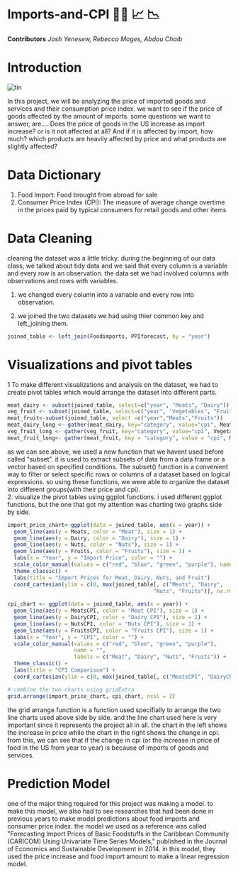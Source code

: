# Imports-and-CPI 🥝🥩 📈 📉
**Contributors**
  *Josh Yenesew, Rebecca Moges, Abdou Chaib*
  # Introduction 
  ![tin](https://github.com/joshlerr/imports-and-CPI/assets/118494139/4dea2f6c-6684-4b9f-870f-e3085bc333aa)


  In this project, we will be analyzing the price of imported goods and services and their consumption price index. we want to see if the price of goods
affected by the amount of imports. some questions we want to answer, are.... Does the price of goods in the US increase as import increase? or is it not affected at all? And if it is affected by import, how much? which products are heavily affected by price and what products are slightly affected?

# Data Dictionary 
1. Food Import: Food brought from abroad for sale
2. Consumer Price Index (CPI): The measure of average change overtime in the prices paid by typical consumers for retail goods and other items
# Data Cleaning  
cleaning the dataset was a little tricky. during the beginning of our data class, we talked about tidy data and we said that every column is a variable and every row is an observation. the data set we had involved columns with observations and rows with variables.  
1. we changed every column into a variable and every row into observation.  
  
2. we joined the two datasets we had using thier common key and left_joining them.  
```r
joined_table <- left_join(Foodimports, PPIforecast, by = "year")  
```  
# Visualizations and pivot tables  
1 To make different visualizations and analysis on the dataset, we had to create pivot tables which would arrange the dataset into different parts.  
```r
meat_dairy <- subset(joined_table, select=c("year", "Meats", "Dairy"))
veg_fruit <- subset(joined_table, select=c("year", "Vegetables", "Fruits"))
meat_fruit<-subset(joined_table, select =c("year","Meats","Fruits"))
meat_dairy_long <- gather(meat_dairy, key="category", value="cpi", Meats:Dairy)
veg_fruit_long <- gather(veg_fruit, key="category", value="cpi", Vegetables:Fruits)
meat_fruit_long<- gather(meat_fruit, key = "category", value = "cpi", Meats:Fruits)
``` 
as we can see above, we used a new function that we havent used before called "subset". it is used to extract subsets of data from a data frame or a vector based on specified conditions. The subset() function is a convenient way to filter or select specific rows or columns of a dataset based on logical expressions. so using these functions, we were able to organize the dataset into different groups(with their price and cpi).  
2. visualize the pivot tables using ggplot functions. i used different ggplot functions, but the one that got my attention was charting two graphs side by side.  
```r
import_price_chart<-ggplot(data = joined_table, aes(x = year)) +
  geom_line(aes(y = Meats, color = "Meat"), size = 1) +
  geom_line(aes(y = Dairy, color = "Dairy"), size = 1) +
  geom_line(aes(y = Nuts, color = "Nuts"), size = 1) +
  geom_line(aes(y = Fruits, color = "Fruits"), size = 1) +
  labs(x = "Year", y = "Import Price", color = "") +
  scale_color_manual(values = c("red", "blue", "green", "purple"), name = "") +
  theme_classic() +
  labs(title = "Import Prices for Meat, Dairy, Nuts, and Fruit")
  coord_cartesian(ylim = c(0, max(joined_table[, c("Meats", "Dairy", 
                                              "Nuts", "Fruits")], na.rm = TRUE)*1.1))
                                             
cpi_chart <- ggplot(data = joined_table, aes(x = year)) +
  geom_line(aes(y = MeatsCPI, color = "Meat CPI"), size = 1) +
  geom_line(aes(y = DairyCPI, color = "Dairy CPI"), size = 1) +
  geom_line(aes(y = NutsCPI, color = "Nuts CPI"), size = 1) +
  geom_line(aes(y = FruitsCPI, color = "Fruits CPI"), size = 1) +
  labs(x = "Year", y = "CPI", color = "") +
  scale_color_manual(values = c("red", "blue", "green", "purple"), 
                     name = "", 
                     labels = c("Meat", "Dairy", "Nuts", "Fruits")) +
  theme_classic() +
  labs(title = "CPI Comparison") +
  coord_cartesian(ylim = c(0, max(joined_table[, c("MeatsCPI", "DairyCPI", "NutsCPI", "FruitsCPI")], na.rm = TRUE)*1.1))

# combine the two charts using gridExtra
grid.arrange(import_price_chart, cpi_chart, ncol = 2)
```  
the grid arrange function is a function used specifially to arrange the two line charts used above side by side. and the line chart used here is very important since it represents the project all in all. the chart in the left shows the increase in price while the chart in the right shows the change in cpi. from this, we can see that if the change in cpi (or the increase in price of food in the US from year to year) is because of imports of goods and services.  
# Prediction Model  
one of the major thing required for this project was making a model. to make this model, we also had to see researches that had been done in previous years to make model predictions about food imports and consumer price index. the model we used as a reference was called "Forecasting Import Prices of Basic Foodstuffs in the Caribbean Community (CARICOM) Using Univariate Time Series Models," published in the Journal of Economics and Sustainable Development in 2014. in this model, they used the price increase and food import amount to make a linear regression model. 




